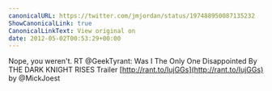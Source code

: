 ```yaml
---
canonicalURL: https://twitter.com/jmjordan/status/197488950087135232
ShowCanonicalLink: true
CanonicalLinkText: View original on
date: 2012-05-02T00:53:29+00:00
---
```

Nope, you weren't. RT @GeekTyrant: Was I The Only One Disappointed By THE DARK KNIGHT RISES Trailer [http://rant.to/IujGGs](http://rant.to/IujGGs) by @MickJoest